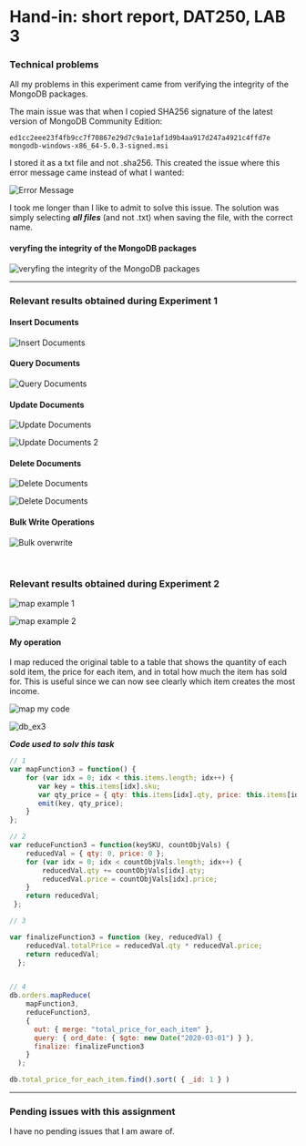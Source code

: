 <h1> Hand-in: short report, DAT250, LAB 3 </h1>


<h3> Technical problems </h3>

All my problems in this experiment came from verifying the integrity of the MongoDB packages.

The main issue was that when I copied SHA256 signature of the latest version of MongoDB Community Edition:


```
ed1cc2eee23f4fb9cc7f70867e29d7c9a1e1af1d9b4aa917d247a4921c4ffd7e  mongodb-windows-x86_64-5.0.3-signed.msi
```

I stored it as a txt file and not .sha256. This created the issue where this error message came instead of what I wanted:

![Error Message](assets/ex3/error.png?raw=true)

I took me longer than I like to admit to solve this issue. The solution was simply selecting ***all files*** (and not .txt) when saving the file, with the correct name.

<h4> veryfing the integrity of the MongoDB packages </h4>

![veryfing the integrity of the MongoDB packages](assets/ex3/sha256.png?raw=true)

---

<h3> Relevant results obtained during Experiment 1 </h3>

<h4> Insert Documents </h4>

![Insert Documents](assets/ex3/insert.png?raw=true)



<h4> Query Documents </h4>

![Query Documents](assets/ex3/query.png?raw=true)


<h4> Update Documents </h4>

![Update Documents](assets/ex3/update.png?raw=true)

![Update Documents 2](assets/ex3/update2.png?raw=true)


<h4> Delete Documents </h4>

![Delete Documents](assets/ex3/remove.png?raw=true)

![Delete Documents](assets/ex3/remove2.png?raw=true)



<h4> Bulk Write Operations </h4>

![Bulk overwrite](assets/ex3/bulk_overwrite.png?raw=true)



<br>

<h3> Relevant results obtained during Experiment 2 </h3>

![map example 1](assets/ex3/mapEx.png?raw=true)

![map example 2](assets/ex3/mapEx2.png?raw=true)

<h4> My operation </h4>

I  map reduced the original table to a table that shows the quantity of each sold item, the price for each item, and in total how much the item has sold for. This is useful since we can now see clearly which item creates the most income.

![map my code](assets/ex3/terminal_ex3.png?raw=true)

![db_ex3](assets/ex3/db_ex3.png?raw=true)

***Code used to solv this task***

```js
// 1
var mapFunction3 = function() {
    for (var idx = 0; idx < this.items.length; idx++) {
       var key = this.items[idx].sku;
       var qty_price = { qty: this.items[idx].qty, price: this.items[idx].price };
       emit(key, qty_price);
    }
};

// 2
var reduceFunction3 = function(keySKU, countObjVals) {
    reducedVal = { qty: 0, price: 0 };
    for (var idx = 0; idx < countObjVals.length; idx++) {
        reducedVal.qty += countObjVals[idx].qty;
        reducedVal.price = countObjVals[idx].price;
    }
    return reducedVal;
 };

// 3

var finalizeFunction3 = function (key, reducedVal) {
    reducedVal.totalPrice = reducedVal.qty * reducedVal.price;
    return reducedVal;
  };


// 4
db.orders.mapReduce(
    mapFunction3,
    reduceFunction3,
    {
      out: { merge: "total_price_for_each_item" },
      query: { ord_date: { $gte: new Date("2020-03-01") } },
      finalize: finalizeFunction3
    }
  );

db.total_price_for_each_item.find().sort( { _id: 1 } )
```


---

<h3>  Pending issues with this assignment  </h3>

I have no pending issues that I am aware of.

